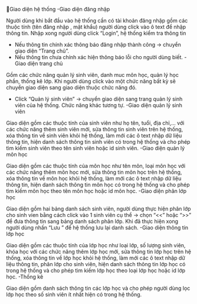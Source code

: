Giao diện hệ thống
-Giao diện đăng nhập

Người dùng khi bắt đầu vào hệ thống cần có tài khoản đăng nhập gồm các thuộc tính (tên đăng nhập , mật khẩu) người dùng click vào ô text để nhập thông tin. Nhập xong người dùng click “Login”, hệ thống kiểm tra  thông tin 
+ Nếu thông tin chính xác thông báo đăng nhập thành công -> chuyển giao diện “Trang chủ”.
+ Nếu thông tin chưa chính xác hiện thông báo lỗi cho người dùng biết.
-Giao diện trang chủ


Gồm các chức năng quản lý sinh viên, danh muc môn học, quản lý học phần, thống kê lớp. Khi người dùng click vào một chức năng bất kỳ sẽ chuyển giao diện sang giao diện thuộc chức năng đó.
+ Click “Quản lý sinh viên” -> chuyển giao diện sang trang quản lý sinh viên của hệ thống. Chức năng khác tương tự.
-Giao diện quản lý sinh viên

Giao diện gồm các thuộc tính của sinh viên như họ tên, tuổi, địa chỉ,… với các chức năng thêm sinh viên mới, sửa thông tin sinh viên trên hệ thống, xóa  thông tin về sinh viên khỏi hệ thống, làm mới các ô text nhập dữ liệu thông tin, hiện danh sách thông tin sinh viên có trong hệ thống và cho phép tìm kiếm sinh viên theo tên sinh viên hoặc id sinh viên.
-Giao diện quản lý môn học

Giao diện gồm các thuộc tính của môn học như tên môn, loại môn học với các chức năng thêm môn học mới, sửa thông tin môn học trên hệ thống, xóa  thông tin về môn học khỏi hệ thống, làm mới các ô text nhập dữ liệu thông tin, hiện danh sách thông tin môn học có trong hệ thống và cho phép tìm kiếm môn học theo tên môn học hoặc id môn học.
-Giao diện phân lớp học

Giao diện gồm hai bảng danh sách sinh viên, người dùng thực hiện phân lớp cho sinh vien bằng cách click vào 1 sinh viên cụ thể -> chọn  “<<” hoặc “>>” để đưa thông tin sang bảng danh sách phân lớp. Khi đã thực hiện xong người dùng nhấn “Lưu ” để hệ thống lưu lại danh sách.
-Giao diện thông tin lớp học

Giao diện gồm các thuộc tính của lớp học như loại lớp, số lượng sinh viên, khóa học với các chức năng thêm lớp học mới, sửa thông tin lớp học trên hệ thống, xóa  thông tin về lớp học khỏi hệ thống, làm mới các ô text nhập dữ liệu thông tin, phân lớp cho sinh viên, hiện danh sách thông tin lớp học có trong hệ thống và cho phép tìm kiếm lớp học theo loại lớp học hoặc id lớp học.
-Thống kê

Giao diện gồm danh sách thông tin các lớp học và cho phép người dùng lọc lớp học theo số sinh viên ít nhất hiện có trong hệ thống.
